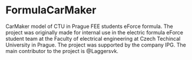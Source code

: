 # FormulaCarMaker
CarMaker model of CTU in Prague FEE students eForce formula. The project was originally made for internal use in the electric formula eForce student team at the Faculty of electrical engineering at Czech Techincal University in Prague. The project was supported by the company IPG. The main contributor to the project is @Laggersvk.

